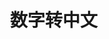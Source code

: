 # <div class="iconfont icon-shuzi" style="display: inline-block; font-size: 32px; margin: 10px"></div>数字转中文

<number-converter></number-converter>
